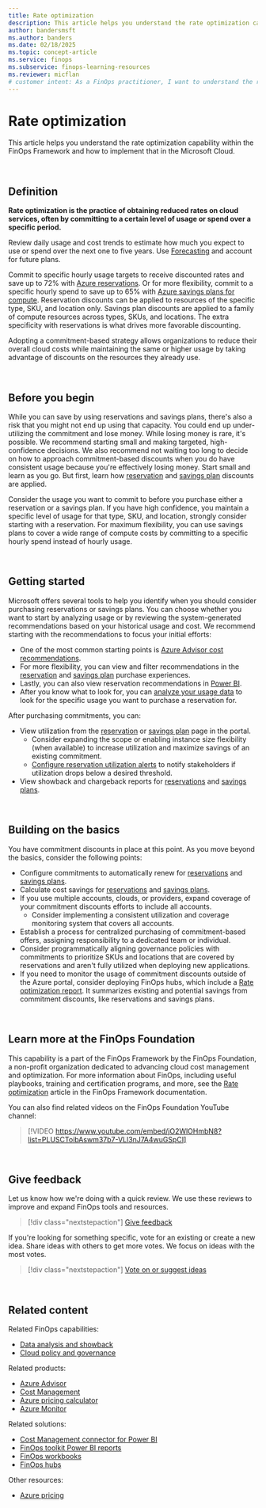 ```yaml
---
title: Rate optimization
description: This article helps you understand the rate optimization capability within the FinOps Framework and how to implement that in the Microsoft Cloud.
author: bandersmsft
ms.author: banders
ms.date: 02/18/2025
ms.topic: concept-article
ms.service: finops
ms.subservice: finops-learning-resources
ms.reviewer: micflan
# customer intent: As a FinOps practitioner, I want to understand the rate optimization capability so that I can implement that in the Microsoft cloud.
---
```


<!-- markdownlint-disable-next-line MD025 -->
# Rate optimization

This article helps you understand the rate optimization capability within the FinOps Framework and how to implement that in the Microsoft Cloud.

<br>

## Definition

**Rate optimization is the practice of obtaining reduced rates on cloud services, often by committing to a certain level of usage or spend over a specific period.**

Review daily usage and cost trends to estimate how much you expect to use or spend over the next one to five years. Use [Forecasting](../quantify/forecasting.md) and account for future plans.

Commit to specific hourly usage targets to receive discounted rates and save up to 72% with [Azure reservations](/azure/cost-management-billing/reservations/save-compute-costs-reservations). Or for more flexibility, commit to a specific hourly spend to save up to 65% with [Azure savings plans for compute](/azure/cost-management-billing/savings-plan/savings-plan-compute-overview). Reservation discounts can be applied to resources of the specific type, SKU, and location only. Savings plan discounts are applied to a family of compute resources across types, SKUs, and locations. The extra specificity with reservations is what drives more favorable discounting.

Adopting a commitment-based strategy allows organizations to reduce their overall cloud costs while maintaining the same or higher usage by taking advantage of discounts on the resources they already use.

<br>

## Before you begin

While you can save by using reservations and savings plans, there's also a risk that you might not end up using that capacity. You could end up under-utilizing the commitment and lose money. While losing money is rare, it's possible. We recommend starting small and making targeted, high-confidence decisions. We also recommend not waiting too long to decide on how to approach commitment-based discounts when you do have consistent usage because you're effectively losing money. Start small and learn as you go. But first, learn how [reservation](/azure/cost-management-billing/reservations/reservation-discount-application) and [savings plan](/azure/cost-management-billing/savings-plan/discount-application) discounts are applied.

Consider the usage you want to commit to before you purchase either a reservation or a savings plan. If you have high confidence, you maintain a specific level of usage for that type, SKU, and location, strongly consider starting with a reservation. For maximum flexibility, you can use savings plans to cover a wide range of compute costs by committing to a specific hourly spend instead of hourly usage.

<br>

## Getting started

<!-- TODO: Consider adding dev/test, but make sure it's for more than just EA 
Leverage the [Azure Dev/Test](https://azure.microsoft.com/pricing/offers/ms-azr-0148p/) offer that comes with a Visual Studio subscription to take advantage of Azure monthly credits to explore and try various Azure services, benefit from discounted Azure dev/test rates, and enable cost-efficient developing and testing. Although rate optimization strategies can be applied to resources in a development environment, the Azure Dev/Test environment is primarily used for learning and training, development and testing, evaluating proof of concepts, and experimenting and innovating to ensure efficient use of resources.
-->

Microsoft offers several tools to help you identify when you should consider purchasing reservations or savings plans. You can choose whether you want to start by analyzing usage or by reviewing the system-generated recommendations based on your historical usage and cost. We recommend starting with the recommendations to focus your initial efforts:

- One of the most common starting points is [Azure Advisor cost recommendations](/azure/advisor/advisor-reference-cost-recommendations).
- For more flexibility, you can view and filter recommendations in the [reservation](/azure/cost-management-billing/reservations/reserved-instance-purchase-recommendations) and [savings plan](/azure/cost-management-billing/savings-plan/purchase-recommendations#purchase-recommendations-in-the-azure-portal) purchase experiences.
- Lastly, you can also view reservation recommendations in [Power BI](/power-bi/connect-data/desktop-connect-azure-cost-management).
- After you know what to look for, you can [analyze your usage data](/azure/cost-management-billing/reservations/determine-reservation-purchase#analyze-usage-data) to look for the specific usage you want to purchase a reservation for.

After purchasing commitments, you can:

- View utilization from the [reservation](/azure/cost-management-billing/reservations/reservation-utilization) or [savings plan](/azure/cost-management-billing/savings-plan/view-utilization) page in the portal.
  - Consider expanding the scope or enabling instance size flexibility (when available) to increase utilization and maximize savings of an existing commitment.
  - [Configure reservation utilization alerts](/azure/cost-management-billing/costs/reservation-utilization-alerts) to notify stakeholders if utilization drops below a desired threshold.
- View showback and chargeback reports for [reservations](/azure/cost-management-billing/reservations/charge-back-usage) and [savings plans](/azure/cost-management-billing/savings-plan/charge-back-costs).

<br>

## Building on the basics

You have commitment discounts in place at this point. As you move beyond the basics, consider the following points:

- Configure commitments to automatically renew for [reservations](/azure/cost-management-billing/reservations/reservation-renew) and [savings plans](/azure/cost-management-billing/savings-plan/renew-savings-plan).
- Calculate cost savings for [reservations](/azure/cost-management-billing/reservations/calculate-ea-reservations-savings) and [savings plans](/azure/cost-management-billing/savings-plan/calculate-ea-savings-plan-savings).
- If you use multiple accounts, clouds, or providers, expand coverage of your commitment discounts efforts to include all accounts.
  - Consider implementing a consistent utilization and coverage monitoring system that covers all accounts.
- Establish a process for centralized purchasing of commitment-based offers, assigning responsibility to a dedicated team or individual.
- Consider programmatically aligning governance policies with commitments to prioritize SKUs and locations that are covered by reservations and aren't fully utilized when deploying new applications.
- If you need to monitor the usage of commitment discounts outside of the Azure portal, consider deploying FinOps hubs, which include a [Rate optimization report](../../toolkit/power-bi/rate-optimization.md). It summarizes existing and potential savings from commitment discounts, like reservations and savings plans.

<br>

## Learn more at the FinOps Foundation

This capability is a part of the FinOps Framework by the FinOps Foundation, a non-profit organization dedicated to advancing cloud cost management and optimization. For more information about FinOps, including useful playbooks, training and certification programs, and more, see the [Rate optimization](https://www.finops.org/framework/capabilities/rate-optimization/) article in the FinOps Framework documentation.

You can also find related videos on the FinOps Foundation YouTube channel:

> [!VIDEO https://www.youtube.com/embed/jO2WlOHmbN8?list=PLUSCToibAswm37b7-VLl3nJ7A4wuGSpCI]

<br>

## Give feedback

Let us know how we're doing with a quick review. We use these reviews to improve and expand FinOps tools and resources.

> [!div class="nextstepaction"]
> [Give feedback](https://portal.azure.com/#view/HubsExtension/InProductFeedbackBlade/extensionName/FinOpsToolkit/cesQuestion/How%20easy%20or%20hard%20is%20it%20to%20use%20FinOps%20toolkit%20tools%20and%20resources%3F/cvaQuestion/How%20valuable%20is%20the%20FinOps%20toolkit%3F/surveyId/FTK0.9/bladeName/Guide.Framework/featureName/Capabilities.Optimize.Rates)

If you're looking for something specific, vote for an existing or create a new idea. Share ideas with others to get more votes. We focus on ideas with the most votes.

> [!div class="nextstepaction"]
> [Vote on or suggest ideas](https://github.com/microsoft/finops-toolkit/issues?q=is%3Aissue+is%3Aopen+sort%3Areactions-%252B1-desc)

<br>

## Related content

Related FinOps capabilities:

- [Data analysis and showback](../understand/reporting.md)
- [Cloud policy and governance](../manage/governance.md)

Related products:

- [Azure Advisor](/azure/advisor/)
- [Cost Management](/azure/cost-management-billing/costs/)
- [Azure pricing calculator](https://azure.microsoft.com/pricing/calculator)
- [Azure Monitor](/azure/azure-monitor/)

Related solutions:

- [Cost Management connector for Power BI](/power-bi/connect-data/desktop-connect-azure-cost-management)
- [FinOps toolkit Power BI reports](../../toolkit/power-bi/reports.md)
- [FinOps workbooks](../../toolkit/workbooks/finops-workbooks-overview.md)
- [FinOps hubs](../../toolkit/hubs/finops-hubs-overview.md)

Other resources:

- [Azure pricing](https://azure.microsoft.com/pricing#product-pricing)

<br>
